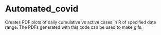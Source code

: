 # Automated_covid
Creates PDF plots of daily cumulative vs active cases in R of specified date range.
The PDFs generated with this code can be used to make gifs.
